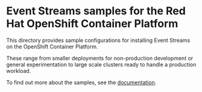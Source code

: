 # Event Streams samples for the Red Hat OpenShift Container Platform

This directory provides sample configurations for installing Event Streams on the OpenShift Container Platform.

These range from smaller deployments for non-production development or general experimentation to large scale clusters ready to handle a production workload.

To find out more about the samples, see the [documentation](https://ibm.github.io/event-automation/es/installing/planning/#sample-deployments).

